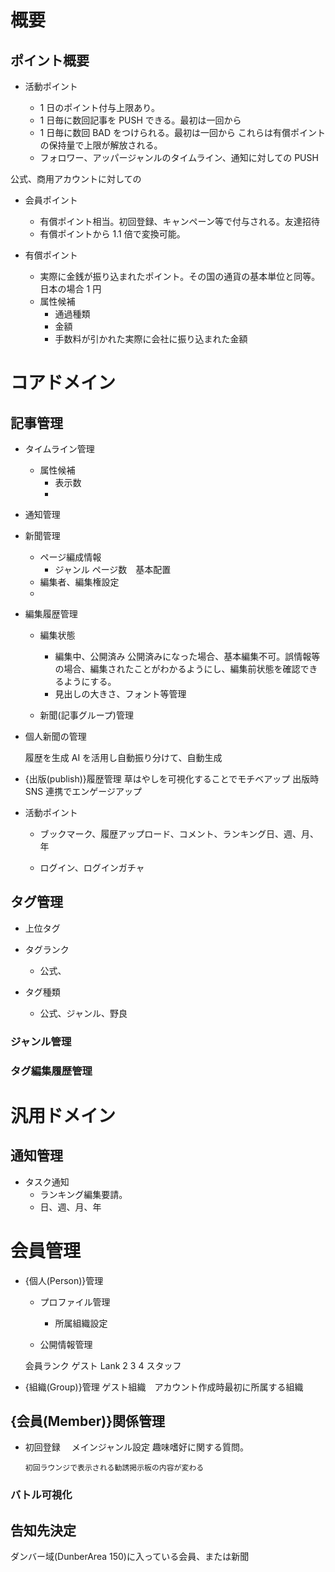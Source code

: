# 概要

## ポイント概要

- 活動ポイント

  - 1 日のポイント付与上限あり。
  - 1 日毎に数回記事を PUSH できる。最初は一回から
  - 1 日毎に数回 BAD をつけられる。最初は一回から
    これらは有償ポイントの保持量で上限が解放される。
  - フォロワー、アッパージャンルのタイムライン、通知に対しての PUSH

公式、商用アカウントに対しての

- 会員ポイント

  - 有償ポイント相当。初回登録、キャンペーン等で付与される。友達招待
  - 有償ポイントから 1.1 倍で変換可能。

- 有償ポイント
  - 実際に金銭が振り込まれたポイント。その国の通貨の基本単位と同等。日本の場合 1 円
  - 属性候補
    - 通過種類
    - 金額
    - 手数料が引かれた実際に会社に振り込まれた金額

# コアドメイン

## 記事管理

- タイムライン管理

  - 属性候補
    - 表示数
    -

- 通知管理

- 新聞管理

  - ページ編成情報
    - ジャンル ページ数　基本配置
  - 編集者、編集権設定
  -

- 編集履歴管理

  - 編集状態

    - 編集中、公開済み
      公開済みになった場合、基本編集不可。誤情報等の場合、編集されたことがわかるようにし、編集前状態を確認できるようにする。
    - 見出しの大きさ、フォント等管理

  - 新聞(記事グループ)管理

- 個人新聞の管理

  履歴を生成 AI を活用し自動振り分けて、自動生成

- {出版(publish)}履歴管理
  草はやしを可視化することでモチベアップ
  出版時 SNS 連携でエンゲージアップ

- 活動ポイント

  - ブックマーク、履歴アップロード、コメント、ランキング日、週、月、年

  - ログイン、ログインガチャ

## タグ管理

- 上位タグ

- タグランク

  - 公式、

- タグ種類
  - 公式、ジャンル、野良

### ジャンル管理

### タグ編集履歴管理

# 汎用ドメイン

## 通知管理

- タスク通知
  - ランキング編集要請。
  - 日、週、月、年

# 会員管理

- {個人(Person)}管理

  - プロファイル管理

    - 所属組織設定

  - 公開情報管理

  会員ランク
  ゲスト Lank 2 3 4
  スタッフ

- {組織(Group)}管理
  ゲスト組織　アカウント作成時最初に所属する組織

## {会員(Member)}関係管理

- 初回登録
  　メインジャンル設定
  趣味嗜好に関する質問。

      初回ラウンジで表示される勧誘掲示板の内容が変わる

### バトル可視化

## 告知先決定

ダンバー域(DunberArea 150)に入っている会員、または新聞

